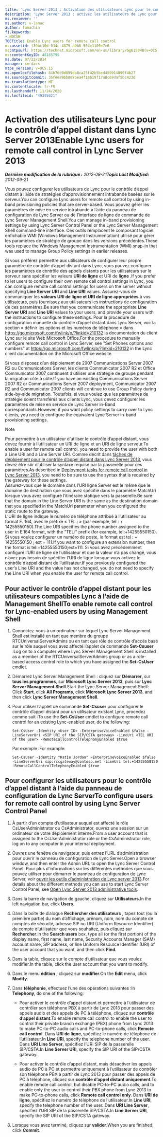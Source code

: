 ```yaml
---
title: 'Lync Server 2013 : Activation des utilisateurs Lync pour le contrôle d’appel distant'
description: 'Lync Server 2013 : activez les utilisateurs de Lync pour le contrôle d’appel distant.'
ms.reviewer: ''
ms.author: v-lanac
author: lanachin
f1.keywords:
- NOCSH
TOCTitle: Enable Lync users for remote call control
ms:assetid: f39bc10d-034c-4875-a0b8-554e1109e7e6
ms:mtpsurl: https://technet.microsoft.com/en-us/library/Gg615048(v=OCS.15)
ms:contentKeyID: 48185795
ms.date: 07/23/2014
manager: serdars
mtps_version: v=OCS.15
ms.openlocfilehash: 84b76d0d899da8ca25f42b5bed450914890f4b27
ms.sourcegitcommit: 36fee89bb887bea4f18b19f17a8c69daf5bc423d
ms.translationtype: MT
ms.contentlocale: fr-FR
ms.lasthandoff: 11/24/2020
ms.locfileid: "49395021"
---
```

# <a name="enable-lync-users-for-remote-call-control-in-lync-server-2013"></a><span data-ttu-id="b422f-103">Activation des utilisateurs Lync pour le contrôle d’appel distant dans Lync Server 2013</span><span class="sxs-lookup"><span data-stu-id="b422f-103">Enable Lync users for remote call control in Lync Server 2013</span></span>

<div data-xmlns="http://www.w3.org/1999/xhtml">

<div class="topic" data-xmlns="http://www.w3.org/1999/xhtml" data-msxsl="urn:schemas-microsoft-com:xslt" data-cs="https://msdn.microsoft.com/">

<div data-asp="https://msdn2.microsoft.com/asp">



</div>

<div id="mainSection">

<div id="mainBody"><span data-ttu-id="b422f-104">

<span> </span></span><span class="sxs-lookup"><span data-stu-id="b422f-104">

<span> </span></span></span>

<span data-ttu-id="b422f-105">_**Dernière modification de la rubrique :** 2012-09-21_</span><span class="sxs-lookup"><span data-stu-id="b422f-105">_**Topic Last Modified:** 2012-09-21_</span></span>

<span data-ttu-id="b422f-106">Vous pouvez configurer les utilisateurs de Lync pour le contrôle d’appel distant à l’aide de stratégies d’approvisionnement intrabande basées sur le serveur.</span><span class="sxs-lookup"><span data-stu-id="b422f-106">You can configure Lync users for remote call control by using in-band provisioning policies that are server-based.</span></span> <span data-ttu-id="b422f-107">Vous pouvez gérer les paramètres de mise en service intrabande à l’aide du panneau de configuration de Lync Server ou de l’interface de ligne de commande de Lync Server Management Shell.</span><span class="sxs-lookup"><span data-stu-id="b422f-107">You can manage in-band provisioning settings by using Lync Server Control Panel or the Lync Server Management Shell command-line interface.</span></span> <span data-ttu-id="b422f-108">Ces outils remplacent le composant logiciel enfichable WMI (Windows Management Instrumentation) utilisé pour gérer les paramètres de stratégie de groupe dans les versions précédentes.</span><span class="sxs-lookup"><span data-stu-id="b422f-108">These tools replace the Windows Management Instrumentation (WMI) snap-in that was used to manage Group Policy settings in earlier releases.</span></span>

<span data-ttu-id="b422f-109">Si vous préférez permettre aux utilisateurs de configurer leur propre paramètre de contrôle d’appel distant dans Lync, vous pouvez configurer les paramètres de contrôle des appels distants pour les utilisateurs sur le serveur sans spécifier les valeurs **URI de ligne** et URI de **ligne** .</span><span class="sxs-lookup"><span data-stu-id="b422f-109">If you prefer to let users to configure their own remote call control settings in Lync, you can configure remote call control settings for users on the server without specifying **Line Server URI** and **Line URI** values.</span></span> <span data-ttu-id="b422f-110">Assurez-vous de communiquer les **valeurs URI de ligne et URI** **de ligne appropriées** à vos utilisateurs, puis fournissez aux utilisateurs les instructions de configuration de ces paramètres.</span><span class="sxs-lookup"><span data-stu-id="b422f-110">Be sure that you communicate the appropriate **Line Server URI** and **Line URI** values to your users, and provide your users with the instructions to configure these settings.</span></span> <span data-ttu-id="b422f-111">Pour la procédure de configuration manuelle du contrôle d’appel distant dans Lync Server, voir la section « définir les options et les numéros de téléphone » dans <https://go.microsoft.com/fwlink/p/?linkid=210132> la documentation du client Lync sur le site Web Microsoft Office.</span><span class="sxs-lookup"><span data-stu-id="b422f-111">For the procedure to manually configure remote call control in Lync Server, see "Set Phones options and numbers" at <https://go.microsoft.com/fwlink/p/?linkid=210132> in the Lync client documentation on the Microsoft Office website.</span></span>

<span data-ttu-id="b422f-112">Si vous disposez d’un déploiement de 2007 Communications Server 2007 R2 ou Communications Server, les clients Communicator 2007 R2 et Office Communicator 2007 continuent d’utiliser une stratégie de groupe pendant la migration côte à côte.</span><span class="sxs-lookup"><span data-stu-id="b422f-112">If you have an existing Communications Server 2007 R2 or Communications Server 2007 deployment, Communicator 2007 R2 and Communicator 2007 clients will continue to use Group Policy during side-by-side migration.</span></span> <span data-ttu-id="b422f-113">Toutefois, si vous voulez que les paramètres de stratégie soient transférés aux clients Lync, vous devez configurer les paramètres de mise en service de Lync Server in-Band correspondants.</span><span class="sxs-lookup"><span data-stu-id="b422f-113">However, if you want policy settings to carry over to Lync clients, you need to configure the equivalent Lync Server in-band provisioning settings.</span></span>

<div>


> [!NOTE]  
> <span data-ttu-id="b422f-114">Pour permettre à un utilisateur d’utiliser le contrôle d’appel distant, vous devez fournir à l’utilisateur un URI de ligne et un URI de ligne serveur.</span><span class="sxs-lookup"><span data-stu-id="b422f-114">To enable a user for remote call control, you need to provide the user with both a Line URI and a Line Server URI.</span></span> <span data-ttu-id="b422f-115">Comme décrit dans <A href="lync-server-2013-deployment-tasks-for-remote-call-control.md">tâches de déploiement pour le contrôle d’appel distant dans Lync Server 2013</A>, vous devez être sûr d’utiliser la syntaxe requise par la passerelle pour ces paramètres.</span><span class="sxs-lookup"><span data-stu-id="b422f-115">As described in <A href="lync-server-2013-deployment-tasks-for-remote-call-control.md">Deployment tasks for remote call control in Lync Server 2013</A>, you need to be sure to use the syntax that is required by the gateway for these settings.</span></span><BR><span data-ttu-id="b422f-116">Assurez-vous que le domaine dans l’URI ligne Server est le même que le domaine de destination que vous avez spécifié dans le paramètre MatchUri lorsque vous avez configuré l’itinéraire statique vers la passerelle.</span><span class="sxs-lookup"><span data-stu-id="b422f-116">Be sure that the domain in the Line Server URI is the same as the destination domain that you specified in the MatchUri parameter when you configured the static route to the gateway.</span></span><BR><span data-ttu-id="b422f-117">L’URI de ligne indique le numéro de téléphone attribué à l’utilisateur au format E. 164, avec le préfixe « TEL : » (par exemple, tel : + 14255550150).</span><span class="sxs-lookup"><span data-stu-id="b422f-117">The Line URI specifies the phone number assigned to the user in E.164 format, with the "TEL:" prefix (for example, tel:+14255550150).</span></span> <span data-ttu-id="b422f-118">Si vous voulez configurer un numéro de poste, le format est tel : + 14255550150 ; ext = 111.</span><span class="sxs-lookup"><span data-stu-id="b422f-118">If you want to configure an extension number, then the format is tel:+14255550150;ext=111.</span></span> <span data-ttu-id="b422f-119">Si vous avez précédemment configuré l’URI de ligne de l’utilisateur et que la valeur n’a pas changé, vous n’avez pas besoin de spécifier l’URI de ligne lorsque vous activez le contrôle d’appel distant de l’utilisateur.</span><span class="sxs-lookup"><span data-stu-id="b422f-119">If you previously configured the user’s Line URI and the value has not changed, you do not need to specify the Line URI when you enable the user for remote call control.</span></span>



</div>

<div>

## <a name="to-enable-remote-call-control-for-lync-enabled-users-by-using-management-shell"></a><span data-ttu-id="b422f-120">Pour activer le contrôle d’appel distant pour les utilisateurs compatibles Lync à l’aide de Management Shell</span><span class="sxs-lookup"><span data-stu-id="b422f-120">To enable remote call control for Lync-enabled users by using Management Shell</span></span>

1.  <span data-ttu-id="b422f-121">Connectez-vous à un ordinateur sur lequel Lync Server Management Shell est installé en tant que membre du groupe RTCUniversalServerAdmins ou en tant que rôle de contrôle d’accès basé sur le rôle auquel vous avez affecté l’applet de commande **Set-Csuser** .</span><span class="sxs-lookup"><span data-stu-id="b422f-121">Log on to a computer where Lync Server Management Shell is installed as a member of the RTCUniversalServerAdmins group or as a role-based access control role to which you have assigned the **Set-CsUser** cmdlet.</span></span>

2.  <span data-ttu-id="b422f-122">Démarrez Lync Server Management Shell : cliquez sur **Démarrer**, sur **tous les programmes**, sur **Microsoft Lync Server 2013**, puis sur **Lync Server Management Shell**.</span><span class="sxs-lookup"><span data-stu-id="b422f-122">Start the Lync Server Management Shell: Click **Start**, click **All Programs**, click **Microsoft Lync Server 2013**, and then click **Lync Server Management Shell**.</span></span>

3.  <span data-ttu-id="b422f-123">Pour utiliser l’applet de commande **Set-Csuser** pour configurer le contrôle d’appel distant pour un utilisateur existant Lync, procédez comme suit :</span><span class="sxs-lookup"><span data-stu-id="b422f-123">To use the **Set-CsUser** cmdlet to configure remote call control for an existing Lync-enabled user, do the following:</span></span>
    
        Set-CsUser -Identity <User ID> -EnterpriseVoiceEnabled $false -LineServerUri <SIP URI of the SIP/CSTA gateway> -LineUri <TEL URI of the user> -RemoteCallControlTelephonyEnabled $true
    
    <span data-ttu-id="b422f-124">Par exemple :</span><span class="sxs-lookup"><span data-stu-id="b422f-124">For example:</span></span>
    
        Set-CsUser -Identity "Katie Jordan" -EnterpriseVoiceEnabled $false -LineServerUri sip:rccgateway@contoso.net -LineUri tel:+14255550150 -RemoteCallControlTelephonyEnabled $true

</div>

<div>

## <a name="to-configure-users-for-remote-call-control-by-using-lync-server-control-panel"></a><span data-ttu-id="b422f-125">Pour configurer les utilisateurs pour le contrôle d’appel distant à l’aide du panneau de configuration de Lync Server</span><span class="sxs-lookup"><span data-stu-id="b422f-125">To configure users for remote call control by using Lync Server Control Panel</span></span>

1.  <span data-ttu-id="b422f-126">À partir d’un compte d’utilisateur auquel est affecté le rôle CsUserAdministrator ou CsAdministrator, ouvrez une session sur un ordinateur de votre déploiement interne.</span><span class="sxs-lookup"><span data-stu-id="b422f-126">From a user account that is assigned to the CsUserAdministrator role or the CsAdministrator role, log on to any computer in your internal deployment.</span></span>

2.  <span data-ttu-id="b422f-127">Ouvrez une fenêtre de navigateur, puis entrez l’URL d’administration pour ouvrir le panneau de configuration de Lync Server.</span><span class="sxs-lookup"><span data-stu-id="b422f-127">Open a browser window, and then enter the Admin URL to open the Lync Server Control Panel.</span></span> <span data-ttu-id="b422f-128">Pour plus d’informations sur les différentes méthodes que vous pouvez utiliser pour démarrer le panneau de configuration de Lync Server, voir [ouvrir les outils d’administration de Lync server 2013](lync-server-2013-open-lync-server-administrative-tools.md).</span><span class="sxs-lookup"><span data-stu-id="b422f-128">For details about the different methods you can use to start Lync Server Control Panel, see [Open Lync Server 2013 administrative tools](lync-server-2013-open-lync-server-administrative-tools.md).</span></span>

3.  <span data-ttu-id="b422f-129">Dans la barre de navigation de gauche, cliquez sur **Utilisateurs**.</span><span class="sxs-lookup"><span data-stu-id="b422f-129">In the left navigation bar, click **Users**.</span></span>

4.  <span data-ttu-id="b422f-130">Dans la boîte de dialogue **Rechercher des utilisateurs** , tapez tout (ou la première partie) du nom d’affichage, prénom, nom, nom du compte de comptes de sécurité, adresse SIP ou URI (Uniform Resource Identifier) du compte d’utilisateur que vous souhaitez, puis cliquez sur **Rechercher**.</span><span class="sxs-lookup"><span data-stu-id="b422f-130">In the **Search users** box, type all (or the first portion) of the display name, first name, last name, Security Accounts Manager (SAM) account name, SIP address, or line Uniform Resource Identifier (URI) of the user account that you want, and then click **Find**.</span></span>

5.  <span data-ttu-id="b422f-131">Dans la table, cliquez sur le compte d’utilisateur que vous voulez modifier.</span><span class="sxs-lookup"><span data-stu-id="b422f-131">In the table, click the user account that you want to modify.</span></span>

6.  <span data-ttu-id="b422f-132">Dans le menu **édition** , cliquez sur **modifier**.</span><span class="sxs-lookup"><span data-stu-id="b422f-132">On the **Edit** menu, click **Modify**.</span></span>

7.  <span data-ttu-id="b422f-133">Dans **téléphonie**, effectuez l’une des opérations suivantes :</span><span class="sxs-lookup"><span data-stu-id="b422f-133">In **Telephony**, do one of the following:</span></span>
    
      - <span data-ttu-id="b422f-134">Pour activer le contrôle d’appel distant et permettre à l’utilisateur de contrôler son téléphone PBX à partir de Lync 2013 pour passer des appels audio et des appels de PC à téléphone, cliquez sur **contrôle d’appel distant**.</span><span class="sxs-lookup"><span data-stu-id="b422f-134">To enable remote call control to enable the user to control their private branch exchange (PBX) phone from Lync 2013 to make PC-to-PC audio calls and PC-to-phone calls, click **Remote call control**.</span></span> <span data-ttu-id="b422f-135">Dans **URI de ligne**, spécifiez le numéro de téléphone de l’utilisateur.</span><span class="sxs-lookup"><span data-stu-id="b422f-135">In **Line URI**, specify the telephone number of the user.</span></span> <span data-ttu-id="b422f-136">Dans **URI Line Server**, spécifiez l’URI SIP de la passerelle SIP/CSTA.</span><span class="sxs-lookup"><span data-stu-id="b422f-136">In **Line Server URI**, specify the SIP URI of the SIP/CSTA gateway.</span></span>
    
      - <span data-ttu-id="b422f-137">Pour activer le contrôle d’appel distant, mais désactiver les appels audio de PC à PC et permettre uniquement à l’utilisateur de contrôler son téléphone PBX à partir de Lync 2013 pour passer des appels de PC à téléphone, cliquez sur **contrôle d’appel distant uniquement**.</span><span class="sxs-lookup"><span data-stu-id="b422f-137">To enable remote call control, but disable PC-to-PC audio calls, and to enable only the user to control their PBX phone from Lync 2013 to make PC-to-phone calls, click **Remote call control only**.</span></span> <span data-ttu-id="b422f-138">Dans **URI de ligne**, spécifiez le numéro de téléphone de l’utilisateur.</span><span class="sxs-lookup"><span data-stu-id="b422f-138">In **Line URI**, specify the telephone number of the user.</span></span> <span data-ttu-id="b422f-139">Dans **URI Line Server**, spécifiez l’URI SIP de la passerelle SIP/CSTA.</span><span class="sxs-lookup"><span data-stu-id="b422f-139">In **Line Server URI**, specify the SIP URI of the SIP/CSTA gateway.</span></span>

8.  <span data-ttu-id="b422f-140">Lorsque vous avez terminé, cliquez sur **valider**.</span><span class="sxs-lookup"><span data-stu-id="b422f-140">When you are finished, click **Commit**.</span></span>

<span data-ttu-id="b422f-141"></div>

</div>

<span> </span>

</div>

</div>

</span><span class="sxs-lookup"><span data-stu-id="b422f-141"></div>

</div>

<span> </span>

</div>

</div>

</span></span></div>

